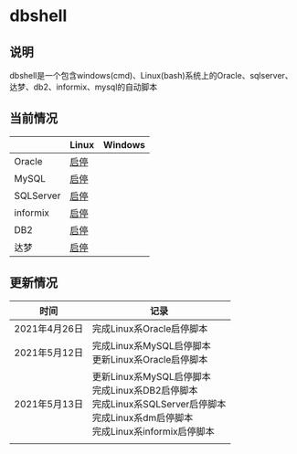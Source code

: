 # dbshell

## 说明

dbshell是一个包含windows(cmd)、Linux(bash)系统上的Oracle、sqlserver、达梦、db2、informix、mysql的自动脚本

## 当前情况

|           | Linux                                                        | Windows |
| --------- | ------------------------------------------------------------ | ------- |
| Oracle    | [启停](https://github.com/tengfei-xy/dbshell/tree/master/oracle/linux/run-stop) |         |
| MySQL     | [启停](https://github.com/tengfei-xy/dbshell/tree/master/mysql/linux/run-stop) |         |
| SQLServer | [启停](https://github.com/tengfei-xy/dbshell/tree/master/sqlserver/linux/run-stop) |         |
| informix  | [启停](https://github.com/tengfei-xy/dbshell/tree/master/informix/linux/run-stop) |         |
| DB2       | [启停](https://github.com/tengfei-xy/dbshell/tree/master/db2/linux/run-stop) |         |
| 达梦      | [启停](https://github.com/tengfei-xy/dbshell/tree/master/dm/linux/run-stop) |         |

## 更新情况

| 时间          | 记录                                                         |
| ------------- | ------------------------------------------------------------ |
| 2021年4月26日 | 完成Linux系Oracle启停脚本                                    |
| 2021年5月12日 | 完成Linux系MySQL启停脚本<br />更新Linux系Oracle启停脚本      |
| 2021年5月13日 | 更新Linux系MySQL启停脚本<br />完成Linux系DB2启停脚本<br />完成Linux系SQLServer启停脚本<br />完成Linux系dm启停脚本<br />完成Linux系informix启停脚本<br /> |
|               |                                                              |



